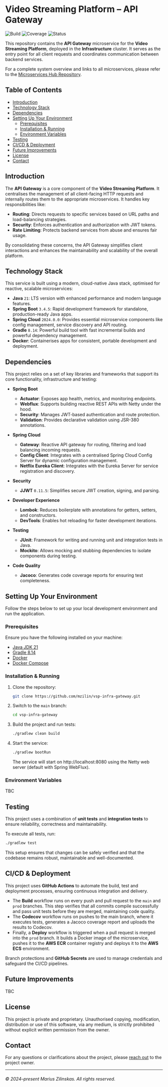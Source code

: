 # Video Streaming Platform – API Gateway

![Build](https://img.shields.io/github/actions/workflow/status/mzilin/vsp-infra-gateway/build.yml?label=Build&logo=github&logoColor=white&style=flat)
![Coverage](https://img.shields.io/codecov/c/github/mzilin/vsp-infra-gateway?label=Coverage&logo=codecov&logoColor=white&style=flat)
![Status](https://img.shields.io/badge/status-in_progress-yellow?label=Status)


This repository contains the **API Gateway** microservice for the **Video Streaming Platform**, deployed in the **Infrastructure** cluster. It serves as the entry point for all client requests and coordinates communication between backend services.

For a complete system overview and links to all microservices, please refer to the [Microservices Hub Repository](https://github.com/mzilin/vsp-microservices-hub).


## Table of Contents

* [Introduction](#introduction)
* [Technology Stack](#technology-stack)
* [Dependencies](#dependencies)
* [Setting Up Your Environment](#setting-up-your-environment)
  * [Prerequisites](#prerequisites)
  * [Installation & Running](#installation--running)
  * [Environment Variables](#environment-variables)
* [Testing](#testing)
* [CI/CD & Deployment](#cicd--deployment)
* [Future Improvements](#future-improvements)
* [License](#license)
* [Contact](#contact)


## Introduction

The **API Gateway** is a core component of the **Video Streaming Platform**. It centralises the management of all client-facing HTTP requests and internally routes them to the appropriate microservices. It handles key responsibilities like:
- **Routing**: Directs requests to specific services based on URL paths and load-balancing strategies.
- **Security**: Enforces authentication and authorization with JWT tokens.
- **Rate Limiting**: Protects backend services from abuse and ensures fair usage.

By consolidating these concerns, the API Gateway simplifies client interactions and enhances the maintainability and scalability of the overall platform.


## Technology Stack

This service is built using a modern, cloud-native Java stack, optimised for reactive, scalable microservices:

- **Java** `21`: LTS version with enhanced performance and modern language features.
- **Spring Boot** `3.4.5`: Rapid development framework for standalone, production-ready Java apps.
- **Spring Cloud** `2024.0.0`: Provides essential microservice components like config management, service discovery and API routing.
- **Gradle** `8.14`: Powerful build tool with fast incremental builds and powerful dependency management.
- **Docker**: Containerises apps for consistent, portable development and deployment.


## Dependencies

This project relies on a set of key libraries and frameworks that support its core functionality, infrastructure and testing:

- **Spring Boot**
  - **Actuator**: Exposes app health, metrics, and monitoring endpoints.
  - **Webflux**: Supports building reactive REST APIs with Netty under the hood.
  - **Security**: Manages JWT-based authentication and route protection.
  - **Validation**: Provides declarative validation using JSR-380 annotations.

- **Spring Cloud**
  - **Gateway**: Reactive API gateway for routing, filtering and load balancing incoming requests.
  - **Config Client**: Integrates with a centralised Spring Cloud Config Server for dynamic configuration management.
  - **Netflix Eureka Client**: Integrates with the Eureka Server for service registration and discovery.

- **Security**
  - **JJWT** `0.11.5`: Simplifies secure JWT creation, signing, and parsing.

- **Developer Experience**
  - **Lombok**: Reduces boilerplate with annotations for getters, setters, and constructors.
  - **DevTools**: Enables hot reloading for faster development iterations.

- **Testing**
  - **JUnit**: Framework for writing and running unit and integration tests in Java.
  - **Mockito**: Allows mocking and stubbing dependencies to isolate components during testing.

- **Code Quality**
  - **Jacoco**: Generates code coverage reports for ensuring test completeness.


## Setting Up Your Environment

Follow the steps below to set up your local development environment and run the application.


### Prerequisites

Ensure you have the following installed on your machine:
   - [Java JDK 21](https://www.oracle.com/uk/java/technologies/downloads/#java21)
   - [Gradle 8.14](https://gradle.org/)
   - [Docker](https://docs.docker.com/get-started/get-docker/)
   - [Docker Compose](https://docs.docker.com/compose/)


### Installation & Running

1. Clone the repository:
    ```bash
    git clone https://github.com/mzilin/vsp-infra-gateway.git
    ```

2. Switch to the `main` branch:
    ```bash
    cd vsp-infra-gateway
    ```

3. Build the project and run tests:
    ```bash
    ./gradlew clean build
    ```

4. Start the service:
    ```bash
    ./gradlew bootRun
    ```

   The service will start on http://localhost:8080 using the Netty web server (default with Spring WebFlux).


### Environment Variables

TBC


## Testing

This project uses a combination of **unit tests** and **integration tests** to ensure reliability, correctness and maintainability.

To execute all tests, run:
```bash
./gradlew test
```

This setup ensures that changes can be safely verified and that the codebase remains robust, maintainable and well-documented.


## CI/CD & Deployment

This project uses **GitHub Actions** to automate the build, test and deployment processes, ensuring continuous integration and delivery.

- The **Build** workflow runs on every push and pull request to the `main` and `prod` branches. This step verifies that all commits compile successfully and pass unit tests before they are merged, maintaining code quality.
- The **Codecov** workflow runs on pushes to the main branch, where it executes tests, generates a Jacoco coverage report and uploads the results to Codecov.
- Finally, a **Deploy** workflow is triggered when a pull request is merged into the `prod` branch. It builds a Docker image of the microservice, pushes it to the **AWS ECR** container registry and deploys it to the **AWS ECS** environment.

Branch protections and **GitHub Secrets** are used to manage credentials and safeguard the CI/CD pipelines.


## Future Improvements

TBC


## License

This project is private and proprietary. Unauthorised copying, modification, distribution or use of this software, via any medium, is strictly prohibited without explicit written permission from the owner.


## Contact

For any questions or clarifications about the project, please [reach out](https://www.mariuszilinskas.com/contact) to the project owner.


------
###### © 2024–present Marius Zilinskas. All rights reserved.